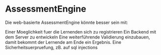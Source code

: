 # AssessmentEngine

Die web-basierte AssessmentEngine könnte besser sein mit: 

Einer Moeglichkeit fuer die Lernenden sich zu registrieren 
Ein Backend mit dem Server zu entwickeln
Eine weiterführende Validierung einzubauen, damit bekommt der Lernende am Ende ein Ergebnis. 
Eine Sicherheitsuerpruefung, zB. auf sql injections
